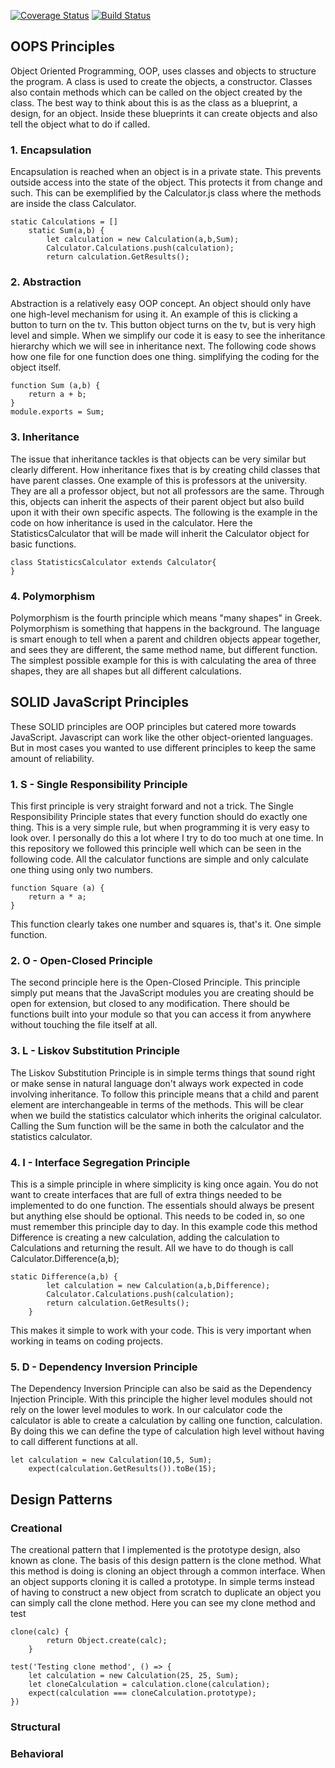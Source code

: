 [![Coverage Status](https://coveralls.io/repos/github/cjl72/calculator219/badge.svg?branch=master)](https://coveralls.io/github/cjl72/calculator219?branch=master)
[![Build Status](https://www.travis-ci.com/cjl72/calculator219.svg?branch=master)](https://www.travis-ci.com/cjl72/calculator219)
## OOPS Principles
Object Oriented Programming, OOP, uses classes and objects to structure the program.
A class is used to create the objects, a constructor.  Classes also contain methods
which can be called on the object created by the class.  The best way to think about this is
as the class as a blueprint, a design, for an object.  Inside these blueprints it can create
objects and also tell the object what to do if called.

### 1. Encapsulation
Encapsulation is reached when an object is in a private state.  This prevents outside access into the
state of the object.  This protects it from change and such.  This can be exemplified by the 
Calculator.js class where the methods are inside the class Calculator.
```class Calculator {
static Calculations = []
    static Sum(a,b) {
        let calculation = new Calculation(a,b,Sum);
        Calculator.Calculations.push(calculation);
        return calculation.GetResults();
```

### 2. Abstraction
Abstraction is a relatively easy OOP concept.  An object should only have one high-level mechanism
for using it.  An example of this is clicking a button to turn on the tv.  This button object turns on
the tv, but is very high level and simple.  When we simplify our code it is easy to see the inheritance
hierarchy which we will see in inheritance next.  The following code shows how one file for one function
does one thing.  simplifying the coding for the object itself.
```
function Sum (a,b) {
    return a + b;
}
module.exports = Sum;
```

### 3. Inheritance
The issue that inheritance tackles is that objects can be very similar but clearly different.
How inheritance fixes that is by creating child classes that have parent classes.  One example of this
is professors at the university.  They are all a professor object, but not all professors are the same.
Through this, objects can inherit the aspects of their parent object but also build upon it with their
own specific aspects.  The following is the example in the code on how inheritance is used in the calculator.
Here the StatisticsCalculator that will be made will inherit the Calculator object for basic functions.
```
class StatisticsCalculator extends Calculator{
}
```
### 4. Polymorphism
Polymorphism is the fourth principle which means "many shapes" in Greek.  Polymorphism is something that 
happens in the background.  The language is smart enough to tell when a parent and children objects
appear together, and sees they are different, the same method name, but different function.
The simplest possible example for this is with calculating the area of three shapes, they are all 
shapes but all different calculations.

## SOLID JavaScript Principles
These SOLID principles are OOP principles but catered more towards JavaScript.  Javascript can work
like the other object-oriented languages.  But in most cases you wanted to use different principles to 
keep the same amount of reliability.
### 1. S - Single Responsibility Principle
This first principle is very straight forward and not a trick.  The Single Responsibility Principle states
that every function should do exactly one thing.  This is a very simple rule, but when programming it is
very easy to look over.  I personally do this a lot where I try to do too much at one time.  In this
repository we followed this principle well which can be seen in the following code.  All the calculator 
functions are simple and only calculate one thing using only two numbers.
```
function Square (a) {
    return a * a;
}
```
This function clearly takes one number and squares is, that's it.  One simple function.

### 2. O - Open-Closed Principle
The second principle here is the Open-Closed Principle.  This principle simply put means that the 
JavaScript modules you are creating should be open for extension, but closed to any modification.
There should be functions built into your module so that you can access it from anywhere without
touching the file itself at all.

### 3. L - Liskov Substitution Principle
The Liskov Substitution Principle is in simple terms things that sound right or make sense in natural
language don't always work expected in code involving inheritance.  To follow this principle means that
a child and parent element are interchangeable in terms of the methods.  This will be clear when we build
the statistics calculator which inherits the original calculator.  Calling the Sum function will be the 
same in both the calculator and the statistics calculator.

### 4. I - Interface Segregation Principle
This is a simple principle in where simplicity is king once again.  You do not want to create interfaces
that are full of extra things needed to be implemented to do one function.  The essentials should always
be present but anything else should be optional.  This needs to be coded in, so one must remember this
principle day to day.  In this example code this method Difference is creating a new calculation, 
adding the calculation to Calculations and returning the result.  All we have to do though is call
Calculator.Difference(a,b);
```
static Difference(a,b) {
        let calculation = new Calculation(a,b,Difference);
        Calculator.Calculations.push(calculation);
        return calculation.GetResults();
    }
```
This makes it simple to work with your code.  This is very important when working in teams on coding projects.

### 5. D - Dependency Inversion Principle
The Dependency Inversion Principle can also be said as the Dependency Injection Principle.
With this principle the higher level modules should not rely on the lower level modules to work.
In our calculator code the calculator is able to create a calculation by calling one function, 
calculation.  By doing this we can define the type of calculation high level without having to call
different functions at all.
```
let calculation = new Calculation(10,5, Sum);
    expect(calculation.GetResults()).toBe(15);
```

## Design Patterns
### Creational
The creational pattern that I implemented is the prototype design, also known as clone.
The basis of this design pattern is the clone method.  What this method is doing is cloning an object
through a common interface.  When an object supports cloning it is called a prototype.
In simple terms instead of having to construct a new object from scratch to duplicate an object
you can simply call the clone method. Here you can see my clone method and test
```
clone(calc) {
        return Object.create(calc);
    }
```
```
test('Testing clone method', () => {
    let calculation = new Calculation(25, 25, Sum);
    let cloneCalculation = calculation.clone(calculation);
    expect(calculation === cloneCalculation.prototype);
})
```
### Structural
### Behavioral